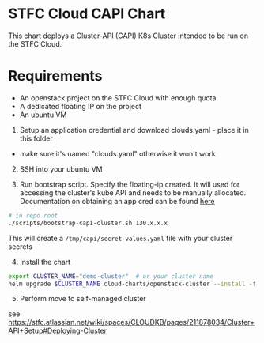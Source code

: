 # STFC Cloud CAPI Chart

This chart deploys a Cluster-API (CAPI) K8s Cluster intended to be run on the STFC Cloud. 

# Requirements 

- An openstack project on the STFC Cloud with enough quota.
- A dedicated floating IP on the project
- An ubuntu VM 

1. Setup an application credential and download clouds.yaml - place it in this folder 
- make sure it's named "clouds.yaml" otherwise it won't work

2. SSH into your ubuntu VM

3. Run bootstrap script. Specify the floating-ip created. It will used for accessing the cluster's kube API and needs to be manually allocated. 
Documentation on obtaining an app cred can be found [here](https://openstack.stfc.ac.uk/project/floating_ips/) 
```bash
# in repo root
./scripts/bootstrap-capi-cluster.sh 130.x.x.x 
``` 
This will create a `/tmp/capi/secret-values.yaml` file with your cluster secrets 

4. Install the chart

```bash
export CLUSTER_NAME="demo-cluster"  # or your cluster name
helm upgrade $CLUSTER_NAME cloud-charts/openstack-cluster --install -f values.yaml -f user-values.yaml -f flavors.yaml -f /tmp/capi/secret-values -n clusters 
```
5. Perform move to self-managed cluster 

see https://stfc.atlassian.net/wiki/spaces/CLOUDKB/pages/211878034/Cluster+API+Setup#Deploying-Cluster